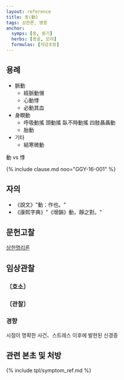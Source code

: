 ```yaml
---
layout: reference
title: 동(動)
tags: 상한론, 병증
anchor:
  symps: [동, 동기]
  herbs: [용골, 모려]
  formulas: [자감초탕]
---
```



## 용례

* 脈動
  - 經脈動愓
  - 心動悸
  - 必動其血
* 身瞤動
  - 呼吸動搖 頭動搖 臥不時動搖 四肢聶聶動
  - 胎動
* 기타
  - 結寒微動

動 vs 悸

{% include clause.md noo="GGY-16-001" %}


## 자의

* 《說文》"動：作也。"
* 《康熙字典》"《增韻》動，靜之對。"


## 문헌고찰

[상한명리론]({{site.baseurl}}/reference/Books/Etc/상한명리론#동기)


## 임상관찰

### 〔호소〕



### 〔관찰〕


### 경향

시점이 명확한 사건、스트레스 이후에 발현된 신경증


## 관련 본초 및 처방


{% include tpl/symptom_ref.md %}
